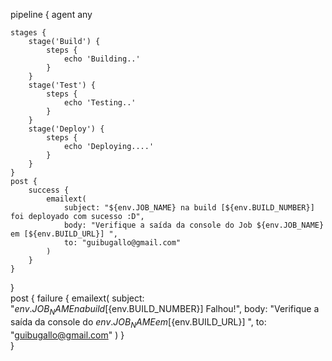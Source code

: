 pipeline {
    agent any

    stages {
        stage('Build') {
            steps {
                echo 'Building..'
            }
        }
        stage('Test') {
            steps {
                echo 'Testing..'
            }
        }
        stage('Deploy') {
            steps {
                echo 'Deploying....'
            }
        }
    }
    post {
        success {
            emailext(
                subject: "${env.JOB_NAME} na build [${env.BUILD_NUMBER}] foi deployado com sucesso :D",
                body: "Verifique a saída da console do Job ${env.JOB_NAME} em [${env.BUILD_URL}] ",
                to: "guibugallo@gmail.com"
            )
        }   
    }
}    
    post {
        failure {
           emailext(
                subject: "${env.JOB_NAME} na build [${env.BUILD_NUMBER}] Falhou!",
                body: "Verifique a saída da console do ${env.JOB_NAME} em [${env.BUILD_URL}] ",
                to: "guibugallo@gmail.com"
            )
        }   
    }
